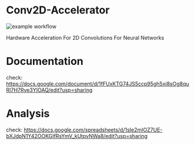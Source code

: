 # Conv2D-Accelerator

![example workflow](https://github.com/kanndil/Conv2D-Accelerator/actions/workflows/CI.yml/badge.svg)

Hardware Acceleration For 2D Convolutions For Neural Networks


# Documentation
check:
https://docs.google.com/document/d/1fFUxKTG74JS5ccp95gh5xj8sOg8quRI7H7Rye3YIOAQ/edit?usp=sharing


# Analysis 

check:
https://docs.google.com/spreadsheets/d/1sIe2mIOZ7UE-bXJdpN1Y42OOKGIfRsYmV_kUtpvNWa8/edit?usp=sharing